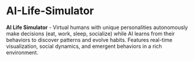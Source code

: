 # AI-Life-Simulator
**AI Life Simulator** - Virtual humans with unique personalities autonomously make decisions (eat, work, sleep, socialize) while AI learns from their behaviors to discover patterns and evolve habits. Features real-time visualization, social dynamics, and emergent behaviors in a rich environment.
